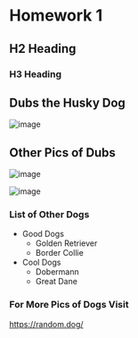 # Homework 1 

## H2 Heading 

### H3 Heading 

## Dubs the Husky Dog
![image](https://github.com/user-attachments/assets/07a9a390-06ea-43ff-8108-3ff6a585d99c)

## Other Pics of Dubs
![image](https://github.com/user-attachments/assets/94b317fc-b8a5-4406-bfc9-c643b0565741)

![image](https://github.com/user-attachments/assets/d1efc92f-c3bb-4146-bda3-54a270fc5f71)

### List of Other Dogs
* Good Dogs
  * Golden Retriever
  * Border Collie
* Cool Dogs
  * Dobermann
  * Great Dane

### For More Pics of Dogs Visit 
https://random.dog/
